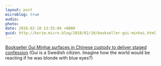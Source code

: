 ```yaml
---
layout: post
microblog: true
audio: 
photo: 
date: 2018-02-10 13:55:04 +0800
guid: http://kerim.micro.blog/2018/02/10/bookseller-gui-minhai.html
---
```

[Bookseller Gui Minhai surfaces in Chinese custody to deliver staged confession](http://www.theguardian.com/world/2018/feb/10/bookseller-gui-minhai-surfaces-in-chinese-custody-to-deliver-staged-confession) (Gui is a Swedish citizen. Imagine how the world would be reacting if he was blonde with blue eyes?)
